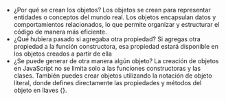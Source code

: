 - ¿Por qué se crean los objetos?
 Los objetos se crean para representar entidades o conceptos del mundo real. Los objetos encapsulan datos y comportamientos relacionados, lo que permite organizar y estructurar el código de manera más eficiente.
- ¿Qué hubiera pasado si agregaba otra propiedad?
Si agregas otra propiedad a la función constructora, esa propiedad estará disponible en los objetos creados a partir de ella
- ¿Se puede generar de otra manera algún objeto?
La creación de objetos en JavaScript no se limita solo a las funciones constructoras y las clases. También puedes crear objetos utilizando la notación de objeto literal, donde defines directamente las propiedades y métodos del objeto en llaves {}.